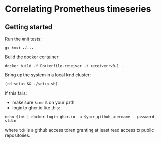 # Correlating Prometheus timeseries

## Getting started

Run the unit tests:

`go test ./...`

Build the docker container:

`docker build -f Dockerfile-receiver -t receiver:v0.1 .`

Bring up the system in a local kind cluster:

`(cd setup && ./setup.sh)`

If this fails:
- make sure `kind` is on your path
- login to ghcr.io like this:

 `echo $tok | docker login ghcr.io -u $your_github_username --password-stdin`

where `tok` is a github access token granting at least read access to public repositories.



